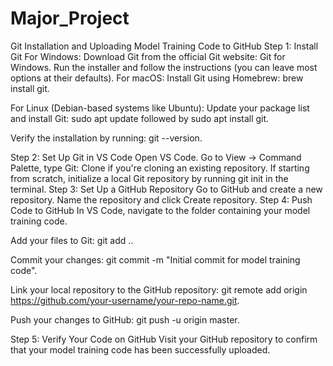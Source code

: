 # Major_Project
Git Installation and Uploading Model Training Code to GitHub
Step 1: Install Git
For Windows:
Download Git from the official Git website: Git for Windows.
Run the installer and follow the instructions (you can leave most options at their defaults).
For macOS:
Install Git using Homebrew: brew install git.

For Linux (Debian-based systems like Ubuntu):
Update your package list and install Git: sudo apt update followed by sudo apt install git.

Verify the installation by running: git --version.

Step 2: Set Up Git in VS Code
Open VS Code.
Go to View -> Command Palette, type Git: Clone if you're cloning an existing repository.
If starting from scratch, initialize a local Git repository by running git init in the terminal.
Step 3: Set Up a GitHub Repository
Go to GitHub and create a new repository.
Name the repository and click Create repository.
Step 4: Push Code to GitHub
In VS Code, navigate to the folder containing your model training code.

Add your files to Git: git add ..

Commit your changes: git commit -m "Initial commit for model training code".

Link your local repository to the GitHub repository: git remote add origin https://github.com/your-username/your-repo-name.git.

Push your changes to GitHub: git push -u origin master.

Step 5: Verify Your Code on GitHub
Visit your GitHub repository to confirm that your model training code has been successfully uploaded.

